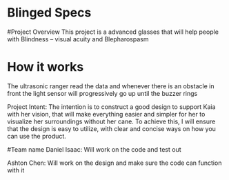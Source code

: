 # Blinged Specs

#Project Overview
This project is a advanced glasses that will help people with Blindness – visual acuity and Blepharospasm

# How it works
The ultrasonic ranger read the data and whenever there is an obstacle in front the light sensor will progressively go up until the buzzer rings

Project Intent:
The intention is to construct a good design to support Kaia with her vision, that will make everything easier and simpler for her to visualize her surroundings without her cane. To achieve this, I will ensure that the design is easy to utilize, with clear and concise ways on how you can use the product. 

#Team name
Daniel Isaac: Will work on the code and test out

Ashton Chen: Will work on the design and make sure the code can function with it

